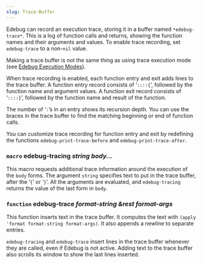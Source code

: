 ```yaml
---
slug: Trace-Buffer
---
```


Edebug can record an execution trace, storing it in a buffer named `*edebug-trace*`. This is a log of function calls and returns, showing the function names and their arguments and values. To enable trace recording, set `edebug-trace` to a non-`nil` value.

Making a trace buffer is not the same thing as using trace execution mode (see [Edebug Execution Modes](Edebug-Execution-Modes)).

When trace recording is enabled, each function entry and exit adds lines to the trace buffer. A function entry record consists of ‘`::::{`’, followed by the function name and argument values. A function exit record consists of ‘`::::}`’, followed by the function name and result of the function.

The number of ‘`:`’s in an entry shows its recursion depth. You can use the braces in the trace buffer to find the matching beginning or end of function calls.

You can customize trace recording for function entry and exit by redefining the functions `edebug-print-trace-before` and `edebug-print-trace-after`.

### <span className="tag macro">`macro`</span> **edebug-tracing** *string body…*

This macro requests additional trace information around the execution of the `body` forms. The argument `string` specifies text to put in the trace buffer, after the ‘`{`’ or ‘`}`’. All the arguments are evaluated, and `edebug-tracing` returns the value of the last form in `body`.

### <span className="tag function">`function`</span> **edebug-trace** *format-string \&rest format-args*

This function inserts text in the trace buffer. It computes the text with `(apply 'format format-string format-args)`. It also appends a newline to separate entries.

`edebug-tracing` and `edebug-trace` insert lines in the trace buffer whenever they are called, even if Edebug is not active. Adding text to the trace buffer also scrolls its window to show the last lines inserted.
